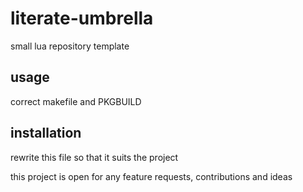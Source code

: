 # literate-umbrella

small lua repository template

## usage

correct makefile and PKGBUILD

## installation

rewrite this file so that it suits the project

this project is open for any feature requests, contributions and ideas